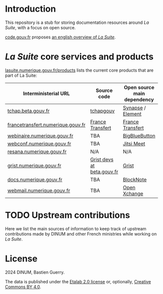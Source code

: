 # Introduction

This repository is a stub for storing documentation resources around *La Suite*, with a focus on open source.

[code.gouv.fr](https://code.gouv.fr) proposes [an english overview of *La Suite*](https://code.gouv.fr/en/lasuite/).

# *La Suite* core services and products

[lasuite.numerique.gouv.fr/products](https://lasuite.numerique.gouv.fr/products)
lists the current core products that are part of La Suite:

| Interministerial URL                                                           | Source code                                                                                                          | Open source main dependency                                                                             | Interministerial instance support  | User doc | Dev doc |
|--------------------------------------------------------------------------------|----------------------------------------------------------------------------------------------------------------------|---------------------------------------------------------------------------------------------------------|------------------------------------|----------|---------|
| [tchap.beta.gouv.fr](https://tchap.beta.gouv.fr)                               | [tchapgouv](https://code.gouv.fr/sources/#/repos?q=tchap&group=https%3A%2F%2Fgithub.com%2Ftchapgouv)                 | [Synapse](https://github.com/matrix-org/synapse) / [Element](https://github.com/element-hq/element-web) | [Mail](support@tchap.beta.gouv.fr) |          |         |
| [francetransfert.numerique.gouv.fr](https://francetransfert.numerique.gouv.fr) | [France Transfert](https://code.gouv.fr/sources/#/repos?q=france+transfert)                                          | [France Transfert](https://code.gouv.fr/sources/#/repos?q=france+transfert)                             | TBA                                |          |         |
| [webinaire.numerique.gouv.fr](https://webinaire.numerique.gouv.fr)             | TBA                                                                                                                  | [BigBlueButton](https://code.gouv.fr/sill/detail?name=BigBlueButton)                                    | TBA                                |          |         |
| [webconf.numerique.gouv.fr](https://webconf.numerique.gouv.fr)                 | TBA                                                                                                                  | [Jitsi Meet](https://code.gouv.fr/sill/detail?name=Jitsi%20Meet)                                        | TBA                                |          |         |
| [resana.numerique.gouv.fr](https://resana.numerique.gouv.fr)                   | N/A                                                                                                                  | N/A                                                                                                     | TBA                                |          |         |
| [grist.numerique.gouv.fr](https://grist.numerique.gouv.fr)                     | [Grist devs at beta.gouv.fr](https://code.gouv.fr/sources/#/repos?q=grist&group=https%3A%2F%2Fgithub.com%2Fbetagouv) | [Grist](https://code.gouv.fr/sill/detail?name=Grist)                                                    | TBA                                |          |         |
| [docs.numerique.gouv.fr](https://docs.numerique.gouv.fr)                       | TBA                                                                                                                  | [BlockNote](https://github.com/TypeCellOS/BlockNote)                                                    | TBA                                |          |         |
| [webmail.numerique.gouv.fr](https://webmail.numerique.gouv.fr)                 | TBA                                                                                                                  | [Open Xchange](https://github.com/open-xchange)                                                         | TBA                                |          |         |

# TODO Upstream contributions

Here we list the main sources of information to keep track of upstream contributions made by DINUM and other French ministries while working on *La Suite*.

# License

2024 DINUM, Bastien Guerry.

The data is published under the [Etalab 2.0 license](LICENSES/LICENSE.Etalab-2.0.md) or, optionally, [Creative Commons BY 4.0](https://creativecommons.org/licenses/by/4.0/deed.fr).
